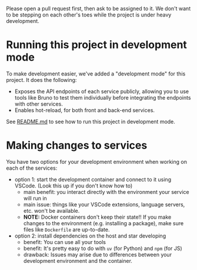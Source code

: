 Please open a pull request first, then ask to be assigned to it. We don't want
to be stepping on each other's toes while the project is under heavy 
development.

# Running this project in development mode
To make development easier, we've added a "development mode" for this project.
It does the following:
- Exposes the API endpoints of each service publicly, allowing you to use tools 
like Bruno to test them individually before integrating the endpoints with other
services.
- Enables hot-reload, for both front and back-end services.

See [README.md](README.md) to see how to run this project in development mode.

# Making changes to services
You have two options for your development environment when working on each of
the services:
- option 1: start the development container and connect to it using VSCode.
(Look this up if you don't know how to)
    - main benefit: you interact directly with the environment your service will run in
    - main issue: things like your VSCode extensions, language servers, etc. won't be available.
    - **NOTE:** Docker containers don't keep their state!! If you make changes to the environment (e.g. installing a package), make sure files like `Dockerfile` are up-to-date.
- option 2: install dependencies on the host and star developing
    - benefit: You can use all your tools
    - benefit: It's pretty easy to do with `uv` (for Python) and `npm` (for JS)
    - drawback: Issues may arise due to differences between your development environment and the container.

